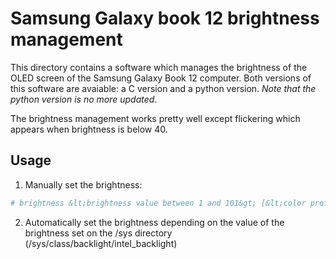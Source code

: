 # Samsung Galaxy book 12 brightness management

This directory contains a software which manages the brightness of the OLED screen of the Samsung Galaxy Book 12 computer.
Both versions of this software are avaiable: a C version and a python version. 
<i>Note that the python version is no more updated</i>.

The brightness management works pretty well except flickering which appears when brightness is below 40.

## Usage

1. Manually set the brightness:
```sh
# brightness &lt;brightness value between 1 and 101&gt; [&lt;color profile&gt;]
```

2. Automatically set the brightness depending on the value of the brightness set  on the /sys directory (/sys/class/backlight/intel_backlight)
